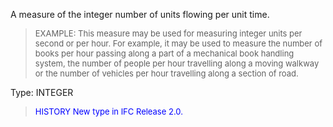 ﻿A measure of the integer number of units flowing per unit time.

> <font size="-1">EXAMPLE: This measure may be used for measuring integer units per 
second or per hour. For example, it may be used to measure the number of books per hour passing 
along a part of a mechanical book handling system, the number of people per hour travelling along 
a moving walkway or the number of vehicles per hour travelling along a section of road.
</font>

Type: INTEGER

> <font size="-1" color="#0000FF">HISTORY New type in IFC Release 2.0.
</font>